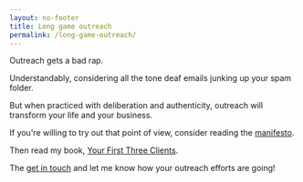 ```yaml
---
layout: no-footer
title: Long game outreach
permalink: /long-game-outreach/
---
```


Outreach gets a bad rap.

Understandably, considering all the tone deaf emails junking up your spam folder.

But when practiced with deliberation and authenticity, outreach will transform your life and your business.

If you're willing to try out that point of view, consider reading the [manifesto](/long-game-outreach-manifesto).

Then read my book, [Your First Three Clients](https://yourfirstthreeclients.com/).

The [get in touch](/contact) and let me know how your outreach efforts are going!
